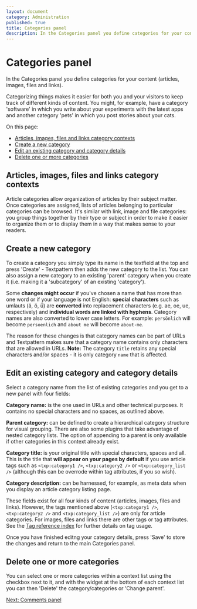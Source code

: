 ```yaml
---
layout: document
category: Administration
published: true
title: Categories panel
description: In the Categories panel you define categories for your content (articles, images, files and links).
---
```


# Categories panel

In the Categories panel you define categories for your content (articles, images, files and links).

Categorizing things makes it easier for both you and your visitors to keep track of different kinds of content. You might, for example, have a category 'software' in which you write about your experiments with the latest apps and another category 'pets' in which you post stories about your cats.

On this page:

* [Articles, images, files and links category contexts](#articles-images-files-and-links-category-contexts)
* [Create a new category](#create-a-new-category)
* [Edit an existing category and category details](#edit-an-existing-category-and-category-details)
* [Delete one or more categories](#delete-one-or-more-categories)

## Articles, images, files and links category contexts

Article categories allow organization of articles by their subject matter. Once categories are assigned, lists of articles belonging to particular categories can be browsed. It's similar with link, image and file categories: you group things together by their type or subject in order to make it easier to organize them or to display them in a way that makes sense to your readers.

## Create a new category

To create a category you simply type its name in the textfield at the top and press 'Create' - Textpattern then adds the new category to the list. You can also assign a new category to an existing 'parent' category when you create it (i.e. making it a 'subcategory' of an existing 'category').

Some **changes might occur** if you've chosen a name that has more than one word or if your language is not English: **special characters** such as umlauts (ä, ö, ü) are **converted** into replacement characters (e.g. ae, oe, ue, respectively) and **individual words are linked with hyphens**. Category names are also converted to lower case letters. For example: `persönlich` will become `persoenlich` and `about me` will become `about-me`.

The reason for these changes is that category names can be part of URLs and Textpattern makes sure that a category name contains only characters that are allowed in URLs. **Note:** The category `title` retains any special characters and/or spaces - it is only category `name` that is affected.

## Edit an existing category and category details

Select a category name from the list of existing categories and you get to a new panel with four fields:

**Category name:** is the one used in URLs and other technical purposes. It contains no special characters and no spaces, as outlined above.

**Parent category:** can be defined to create a hierarchical category structure for visual grouping. There are also some plugins that take advantage of nested category lists. The option of appending to a parent is only available if other categories in this context already exist.

**Category title:** is your original title with special characters, spaces and all. This is the title that **will appear on your pages by default** if you use article tags such as `<txp:category1 />`, `<txp:category2 />` or `<txp:category_list />` (although this can be overrode within tag attributes, if you so wish).

**Category description:** can be harnessed, for example, as meta data when you display an article category listing page.

These fields exist for all four kinds of content (articles, images, files and links). However, the tags mentioned above (`<txp:category1 />`, `<txp:category2 />` and `<txp:category_list />`) are only for article categories. For images, files and links there are other tags or tag attributes. See the [Tag reference index](/tags) for further details on tag usage.

Once you have finished editng your category details, press 'Save' to store the changes and return to the main Categories panel.

## Delete one or more categories

You can select one or more categories within a context list using the checkbox next to it, and with the widget at the bottom of each context list you can then 'Delete' the category/categories or 'Change parent'.

[Next: Comments panel](/administration/comments-panel)
